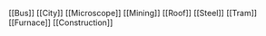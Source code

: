 [[Bus]]
[[City]]
[[Microscope]]
[[Mining]]
[[Roof]]
[[Steel]]
[[Tram]]
[[Furnace]]
[[Construction]]
